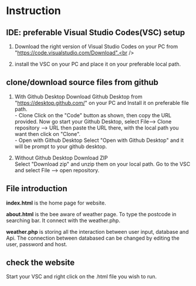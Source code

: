 # Instruction

## IDE: preferable Visual Studio Codes(VSC) setup 
1. Download the right version of Visual Studio Codes on your PC from "https://code.visualstudio.com/Download".<br />

2. install the VSC on your PC and place it on your preferable local path.


## clone/download source files from github
1. With Github Desktop
    Download Github Desktop from "https://desktop.github.com/" on your PC and 
    Install it on preferable file path.<br />
        - Clone 
        Click on the "Code" button as shown, then copy the URL provided. Now go start your Github Desktop, select File--> Clone repository --> URL then paste the URL there, with the local path you want then click on "Clone".<br />
        - Open with Github Desktop
        Select "Open with Github Desktop" and it will be prompt to your github desktop.
        
2. Without Github Desktop
        Download ZIP<br />
        Select "Download zip" and unzip them on your local path. Go to the VSC and select File --> open repository. 
        
        
## File introduction 
**index.html** is the home page for website.

**about.html** is the bee aware of weather page. To type the postcode in searching bar. It connect with the weather.php.

**weather.php** is storing all the interaction between user input, database and Api. The connection between databased can be changed by editing the user, password and host.

## check the website

Start your VSC and right click on the .html file you wish to run. 
